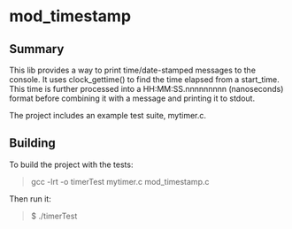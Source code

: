 # mod\_timestamp
## Summary
This lib provides a way to print time/date-stamped messages to the console.  It
uses clock\_gettime() to find the time elapsed from a start\_time.  This time
is further processed into a HH:MM:SS.nnnnnnnnn (nanoseconds) format before combining it
with a message and printing it to stdout.

The project includes an example test suite, mytimer.c.

## Building

To build the project with the tests:
> gcc -lrt -o timerTest mytimer.c mod\_timestamp.c

Then run it:
> $ ./timerTest
